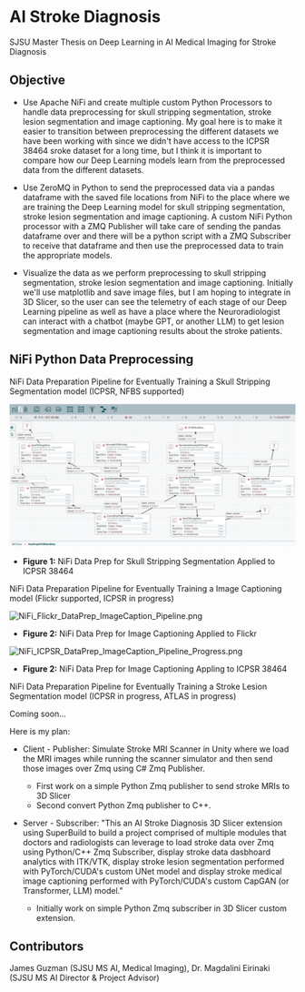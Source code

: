 # AI Stroke Diagnosis

SJSU Master Thesis on Deep Learning in AI Medical Imaging for Stroke Diagnosis

## Objective

- Use Apache NiFi and create multiple custom Python Processors to handle data preprocessing for skull stripping segmentation, stroke lesion segmentation and image captioning. My goal here is to make it easier to transition between preprocessing the different datasets we have been working with since we didn't have access to the ICPSR 38464 sroke dataset for a long time, but I think it is important to compare how our Deep Learning models learn from the preprocessed data from the different datasets.

- Use ZeroMQ in Python to send the preprocessed data via a pandas dataframe with the saved file locations from NiFi to the place where we are training the Deep Learning model for skull stripping segmentation, stroke lesion segmentation and image captioning. A custom NiFi Python processor with a ZMQ Publisher will take care of sending the pandas dataframe over and there will be a python script with a ZMQ Subscriber to receive that dataframe and then use the preprocessed data to train the appropriate models.

- Visualize the data as we perform preprocessing to skull stripping segmentation, stroke lesion segmentation and image captioning. Initially we'll use matplotlib and save image files, but I am hoping to integrate in 3D Slicer, so the user can see the telemetry of each stage of our Deep Learning pipeline as well as have a place where the Neuroradiologist can interact with a chatbot (maybe GPT, or another LLM) to get lesion segmentation and image captioning results about the stroke patients.

## NiFi Python Data Preprocessing

NiFi Data Preparation Pipeline for Eventually Training a Skull Stripping Segmentation model (ICPSR, NFBS supported)

![NiFi_ICPSR_DataPrep_SkullStripSeg_Pipeline.png](images/NiFi_ICPSR_DataPrep_SkullStripSeg_Pipeline.png)

- **Figure 1:** NiFi Data Prep for Skull Stripping Segmentation Applied to ICPSR 38464

NiFi Data Preparation Pipeline for Eventually Training a Image Captioning model (Flickr supported, ICPSR in progress)

![NiFi_Flickr_DataPrep_ImageCaption_Pipeline.png](NiFi_Flickr_DataPrep_ImageCaption_Pipeline.png)

- **Figure 2:** NiFi Data Prep for Image Captioning Applied to Flickr

![NiFi_ICPSR_DataPrep_ImageCaption_Pipeline_Progress.png](NiFi_ICPSR_DataPrep_ImageCaption_Pipeline_Progress.png)

- **Figure 2:** NiFi Data Prep for Image Captioning Appling to ICPSR 38464

NiFi Data Preparation Pipeline for Eventually Training a Stroke Lesion Segmentation model (ICPSR in progress, ATLAS in progress)


Coming soon...


Here is my plan:

- Client - Publisher: Simulate Stroke MRI Scanner in Unity where we load the MRI images while running the scanner simulator and then send those images over Zmq using C# Zmq Publisher.
    - First work on a simple Python Zmq publisher to send stroke MRIs to 3D Slicer
    - Second convert Python Zmq publisher to C++.

- Server - Subscriber: "This an AI Stroke Diagnosis 3D Slicer extension using SuperBuild to build a project comprised of multiple modules that doctors and radiologists can leverage to load stroke data over Zmq using Python/C++ Zmq Subscriber, display stroke data dasbhoard analytics with ITK/VTK, display stroke lesion segmentation performed with PyTorch/CUDA's custom UNet model and display stroke medical image captioning performed with PyTorch/CUDA's custom CapGAN (or Transformer, LLM) model."
    - Initially work on simple Python Zmq subscriber in 3D Slicer custom extension.

## Contributors

James Guzman (SJSU MS AI, Medical Imaging), Dr. Magdalini Eirinaki (SJSU MS AI Director & Project Advisor)

